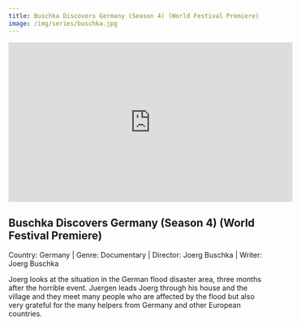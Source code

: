 ```yaml
---
title: Buschka Discovers Germany (Season 4) (World Festival Premiere)
image: /img/series/buschka.jpg
---
```


<iframe width="560" height="315" src="https://www.youtube.com/embed/CAx9eoamiKM" frameborder="0" allow="accelerometer; autoplay; encrypted-media; gyroscope; picture-in-picture" allowfullscreen></iframe>

## Buschka Discovers Germany (Season 4) (World Festival Premiere)

Country: Germany | Genre: Documentary | Director: Joerg Buschka | Writer: Joerg Buschka

Joerg looks at the situation in the German flood disaster area, three months after the horrible event. Juergen leads Joerg through his house and the village and they meet many people who are affected by the flood but also very grateful for the many helpers from Germany and other European countries.
